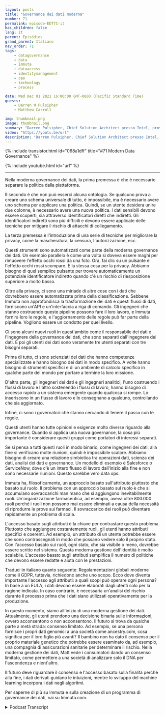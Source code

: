 ```yaml
---
layout: posts
title: "Governance dei dati moderna"
number: 71
permalink: episode-EDT71-it
has_children: false
lang: it
parent: Episódios
grand_parent: Italiano
nav_order: 71
tags:
    - datagovernance
    - data
    - immuta
    - dataaccess
    - identitymanagement
    - ceo
    - technology
    - process

date: Wed Dec 01 2021 16:00:00 GMT-0800 (Pacific Standard Time)
guests:
    - Darren W Pulsipher
    - Matthew Carroll

img: thumbnail.png
image: thumbnail.png
summary: "Darren Pulsipher, Chief Solution Architect presso Intel, prosegue la sua approfondita discussione sulla realtà e sul futuro della moderna governance dei dati con Matthew Carroll, CEO di Immuta. In questo episodio, discutono di Classificazione dei Dati, Politiche e Governance."
video: "https://youtu.be/url"
description: "Darren Pulsipher, Chief Solution Architect presso Intel, prosegue la sua approfondita discussione sulla realtà e sul futuro della moderna governance dei dati con Matthew Carroll, CEO di Immuta. In questo episodio, discutono di Classificazione dei Dati, Politiche e Governance."
---
```


<div>
{% include transistor.html id="068a1dff" title="#71 Modern Data Governance" %}

{% include youtube.html id="url" %}
</div>

---

Nella moderna governance dei dati, la prima premessa è che è necessario separare la politica dalla piattaforma.

Il secondo è che non può esserci alcuna ontologia. Se qualcuno prova a creare uno schema universale di tutto, è impossibile, ma è necessario avere uno schema per applicare una politica. Quindi, se un utente desidera unire due colonne, è necessario avere una nuova politica. I dati sensibili devono essere scoperti, sia attraverso identificatori diretti che indiretti. Gli identificatori indiretti sono più difficili e devono essere applicate delle tecniche per mitigare il rischio di attacchi di collegamento.

La terza premessa è l'introduzione di una serie di tecniche per migliorare la privacy, come la mascheratura, la censura, l'autorizzazione, ecc.

Questi strumenti sono automatizzati come parte della moderna governance dei dati. Un esempio parallelo è come una volta si doveva essere maghi per rimuovere l'effetto occhi rossi da una foto. Ora, fai clic su un pulsante e l'effetto occhi rossi scompare. È la stessa cosa per la privacy. Abbiamo bisogno di quel semplice pulsante per trovare automaticamente un potenziale identificatore indiretto quando c'è un rischio di riesposizione superiore a molto basso.

Oltre alla privacy, ci sono una miriade di altre cose con i dati che dovrebbero essere automatizzate prima della classificazione. Sebbene Immuta non approfondisca la trasformazione dei dati e questi flussi di dati, forniscono un'API e un'interfaccia a riga di comando. Gli ingegneri che stanno costruendo queste pipeline possono fare il loro lavoro, e Immuta fornirà loro le regole, e l'aggiornamento delle regole può far parte della pipeline. Vogliono essere un condotto per quel livello.

Ci sono alcuni nuovi ruoli in quest'ambito come il responsabile dei dati e l'ingegnere della governance dei dati, che sono separati dall'ingegnere dei dati. E poi gli utenti dei dati sono veramente tre utenti separati con tre bisogni separati.

Prima di tutto, ci sono scienziati dei dati che hanno competenze specializzate e hanno bisogno dei dati in modo specifico. A volte hanno bisogno di strumenti specifici e di un ambiente di calcolo specifico in qualche parte del mondo per portare a termine la loro missione.

D'altra parte, gli ingegneri dei dati e gli ingegneri analitici, l'uno costruendo i flussi di lavoro e l'altro sostenendo i flussi di lavoro, hanno bisogno di accesso rapido a un sistema emergente quando qualcosa si rompe. Lo inseriscono in un flusso di lavoro e lo consegnano a qualcuno, controllando che sia aggiornato.

Infine, ci sono i governatori che stanno cercando di tenere il passo con le regole.

Questi utenti hanno tutte opinioni e esigenze molto diverse riguardo alla governance. Quando si applica una nuova governance, la cosa più importante è considerare questi gruppi come portatori di interessi separati.

Se si pensa a tutti questi ruoli in modo binario, come ingegneri dei dati, alla fine si verificano molte riunioni, quindi è impossibile scalare. Abbiamo bisogno di creare una relazione simbiotica tra operazioni dati, scienza dei dati, analisi dei dati e governance. Un modello di esempio è Salesforce o ServiceNow, dove c'è un intero flusso di lavoro dall'inizio alla fine e non sono necessarie riunioni. Questo sarebbe vero data ops.

Immuta ha, filosoficamente, un approccio basato sull'attributo piuttosto che basato sul ruolo. Il problema con un approccio basato sul ruolo è che si accumulano sovraccarichi man mano che si aggiungono inevitabilmente ruoli. Un'organizzazione farmaceutica, ad esempio, aveva oltre 800.000 ruoli perché i ruoli non possono mai essere eliminati a causa della necessità di riprodurre le prove sui farmaci. Il sovraccarico dei ruoli può diventare rapidamente un problema di scala.

L'accesso basato sugli attributi è la chiave per contrastare questo problema. Piuttosto che aggiungere costantemente ruoli, gli utenti hanno attributi specifici e coerenti. Ad esempio, un attributo di un utente potrebbe essere che sono contrassegnati in modo che possano vedere solo il proprio stato. Con l'accesso basato sui ruoli, ogni stato, che sia visibile o meno, dovrebbe essere scritto nel sistema. Questa moderna gestione dell'identità è molto scalabile. L'accesso basato sugli attributi semplifica il numero di politiche che devono essere redatte e aiuta con le prestazioni.

Traduci in italiano quanto seguente: Regolamentazioni globali moderne come il GDPR, tuttavia, richiedono anche uno scopo. Ecco dove diventa importante l'accesso agli attributi: a quali scopi può operare ogni persona? In base a un EULA, i dati devono essere elaborati dagli utenti solo per la ragione indicata. In caso contrario, è necessaria un'analisi del rischio durante il processo prima che i dati siano utilizzati operativamente per la produzione.

In questo momento, siamo all'inizio di una moderna gestione dei dati. Attualmente, gli utenti prendono una decisione binaria sulle informazioni, ovvero acconsentono o non acconsentono. Il futuro si trova da qualche parte a metà strada: consenso limitato. Ad esempio, se una persona fornisce i propri dati genomici a una società come ancestry.com, cosa significa per il loro figlio più avanti? Il bambino non ha dato il consenso per il proprio materiale genetico che potrebbe essere esaminato da, ad esempio, una compagnia di assicurazioni sanitarie per determinare il rischio. Nella moderna gestione dei dati, Matt vede i consumatori dando un consenso limitato, come permettere a una società di analizzare solo il DNA per l'ascendenza e nient'altro.

Il futuro deve riguardare il consenso e l'accesso basato sulla finalità perché alla fine, i dati derivati guidano le intuizioni, mentre lo sviluppo del machine learning incorpora i dati negli algoritmi.

Per saperne di più su Immuta e sulla creazione di un programma di governance dei dati, vai su Immuta.com.



<details>
<summary> Podcast Transcript </summary>

<p></p>

</details>
